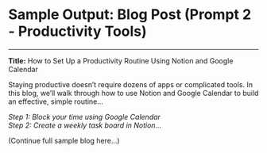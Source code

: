 # Sample Output: Blog Post (Prompt 2 - Productivity Tools)

---

**Title:** How to Set Up a Productivity Routine Using Notion and Google Calendar

Staying productive doesn’t require dozens of apps or complicated tools. In this blog, we’ll walk through how to use Notion and Google Calendar to build an effective, simple routine…

*Step 1: Block your time using Google Calendar*  
*Step 2: Create a weekly task board in Notion…*  

(Continue full sample blog here...)

